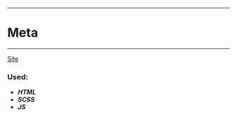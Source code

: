 ____
# Meta
____
[Site](https://1kiritos1.github.io/meta/)

### Used:
* ***HTML***
* ***SCSS***
* ***JS***
